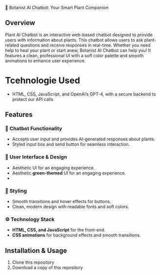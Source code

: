 🌱 Botanist AI Chatbot: Your Smart Plant Companion
## Overview  
Plant AI Chatbot is an interactive web-based chatbot designed to provide users with information about plants. This chatbot allows users to ask plant-related questions and receive responses in real-time. Whether you need help to heal your plant or start anew, Botanist AI Chatbot can help you! It features a clean, professional UI with a soft color palette and smooth animations to enhance user experience.

# Tcehnologie Used 
- HTML, CSS, JavaScript, and OpenAI’s GPT-4, with a secure backend to protect our API calls
## Features  
### 🌿 **Chatbot Functionality**  
- Accepts user input and provides AI-generated responses about plants.  
- Styled input box and send button for seamless interaction.  

### 🍃 **User Interface & Design**  
- Aesthetic UI for an engaging experience.
- Aesthetic **green-themed** UI for an engaging experience.
- 
### 🎨 **Styling**  
- Smooth transitions and hover effects for buttons.  
- Clean, modern design with readable fonts and soft colors.  

### ⚙️ **Technology Stack**  
- **HTML, CSS, and JavaScript** for the front-end.  
- **CSS animations** for background effects and smooth transitions.  

## Installation & Usage  
1. Clone this repository
2. Download a copy of this repository 
